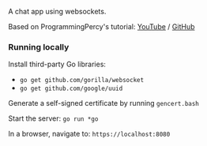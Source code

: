 A chat app using websockets. 

Based on ProgrammingPercy's tutorial: [YouTube](https://www.youtube.com/watch?v=pKpKv9MKN-E) / [GitHub](https://github.com/percybolmer/websocketsgo)

### Running locally

Install third-party Go libraries:
- `go get github.com/gorilla/websocket`
- `go get github.com/google/uuid`

Generate a self-signed certificate by running `gencert.bash`

Start the server: `go run *go`

In a browser, navigate to: `https://localhost:8080`